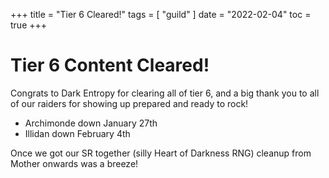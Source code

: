 +++
title = "Tier 6 Cleared!"
tags = [
    "guild"
]
date = "2022-02-04"
toc = true
+++
# Tier 6 Content Cleared!

Congrats to Dark Entropy for clearing all of tier 6, and a big thank you to all of our raiders for showing up prepared and ready to rock!

- Archimonde down January 27th
- Illidan down February 4th

Once we got our SR together (silly Heart of Darkness RNG) cleanup from Mother onwards was a breeze!
